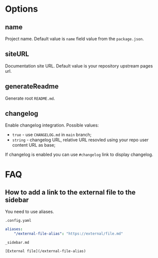 # Options

## name

Project name. Default value is `name` field value from the `package.json`.

## siteURL

Documentation site URL. Default value is your repository upstream pages url.

## generateReadme

Generate root `README.md`.

## changelog

Enable changelog integration. Possible values:

-   `true` - use `CHANGELOG.md` in `main` branch;
-   `string` - changelog URL, relative URL resovled using your repo user content URL as base;

If changelog is enabled you can use `#changelog` link to display changelog.

# FAQ

## How to add a link to the external file to the sidebar

You need to use aliases.

`.config.yaml`

```yaml
aliases:
    "/external-file-alias": "https://external/file.md"
```

`_sidebar.md`

```
[External file](/external-file-alias)
```

